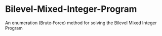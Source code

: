 # Bilevel-Mixed-Integer-Program
An enumeration (Brute‐Force) method for solving the Bilevel Mixed Integer Program
